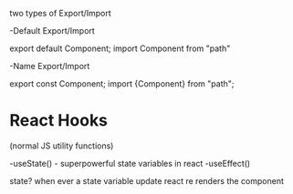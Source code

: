 two types of Export/Import 

-Default Export/Import

export default Component;
import Component from "path" 

-Name Export/Import 

export const Component;
import {Component} from "path";

# React Hooks 
(normal JS utility functions)

-useState() - superpowerful state variables in react
-useEffect()

state?
when ever a state variable update react re renders the component